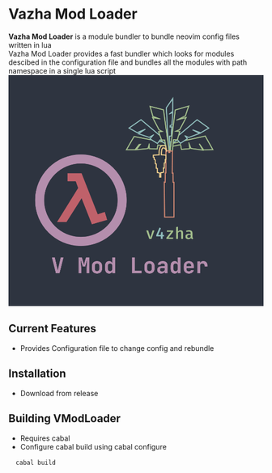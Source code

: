 # Vazha Mod Loader

**Vazha Mod Loader** 
is a module bundler to bundle neovim config files written in lua<br>
Vazha Mod Loader provides a fast bundler which looks for modules descibed in the configuration file and bundles all the modules with path namespace in a single lua script
<br>
![v4zha](assets/v_mod.png)
## Current Features
- Provides Configuration file to change config and rebundle<br>

## Installation
- Download from release<br>

## Building VModLoader 
- Requires cabal 
- Configure cabal build using cabal configure 
```bash
  cabal build
```

